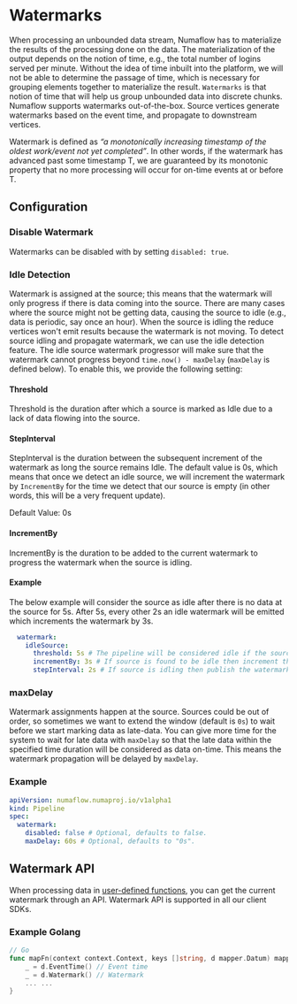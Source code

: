 # Watermarks

When processing an unbounded data stream, Numaflow has to materialize the results of the processing done on the data. 
The materialization of the output depends on the notion of time, e.g., the total number of logins served per minute. 
Without the idea of time inbuilt into the platform, we will not be able to determine the passage of time, which is 
necessary for grouping elements together to materialize the result. `Watermarks` is that notion of time that will help
us group unbounded data into discrete chunks. Numaflow supports watermarks out-of-the-box. 
Source vertices generate watermarks based on the event time, and propagate to downstream vertices.

Watermark is defined as _“a monotonically increasing timestamp of the oldest work/event not yet completed”_. In other words, 
if the watermark has advanced past some timestamp T, we are guaranteed by its monotonic property that no more processing 
will occur for on-time events at or before T.

## Configuration 
### Disable Watermark
Watermarks can be disabled with by setting `disabled: true`. 

### Idle Detection

Watermark is assigned at the source; this means that the watermark will only progress if there is data coming into the source.
There are many cases where the source might not be getting data, causing the source to idle (e.g., data is periodic, say once
an hour). When the source is idling the reduce vertices won't emit results because the watermark is not moving. To detect source
idling and propagate watermark, we can use the idle detection feature. The idle source watermark progressor will make sure that
the watermark cannot progress beyond `time.now() - maxDelay` (`maxDelay` is defined below). 
To enable this, we provide the following setting:

#### Threshold

Threshold is the duration after which a source is marked as Idle due to a lack of data flowing into the source.

#### StepInterval
StepInterval is the duration between the subsequent increment of the watermark as long the source remains Idle.
 The default value is 0s, which means that once we detect an idle source, we will increment the watermark by
`IncrementBy` for the time we detect that our source is empty (in other words, this will be a very frequent update).

Default Value: 0s
    
#### IncrementBy

IncrementBy is the duration to be added to the current watermark to progress the watermark when the source is idling.

#### Example

The below example will consider the source as idle after there is no data at the source for 5s. After 5s, every other 2s
an idle watermark will be emitted which increments the watermark by 3s.

``` yaml
  watermark:
    idleSource:
      threshold: 5s # The pipeline will be considered idle if the source has not emitted any data for given threshold value.
      incrementBy: 3s # If source is found to be idle then increment the watermark by given incrementBy value.
      stepInterval: 2s # If source is idling then publish the watermark only when step interval has passed.
```

### maxDelay
Watermark assignments happen at the source. Sources could be out of order, so sometimes we want to extend the
window (default is `0s`) to wait before we start marking data as late-data.
You can give more time for the system to wait for late data with `maxDelay` so that the late data within the specified
time duration will be considered as data on-time. This means the watermark propagation will be delayed by `maxDelay`.

### Example 
```yaml
apiVersion: numaflow.numaproj.io/v1alpha1
kind: Pipeline
spec:
  watermark:
    disabled: false # Optional, defaults to false.
    maxDelay: 60s # Optional, defaults to "0s".
```

## Watermark API

When processing data in [user-defined functions](../user-guide/user-defined-functions/user-defined-functions.md), you can get the current watermark through
an API. Watermark API is supported in all our client SDKs.

### Example Golang

```go
// Go
func mapFn(context context.Context, keys []string, d mapper.Datum) mapper.Messages {
    _ = d.EventTime() // Event time
    _ = d.Watermark() // Watermark
    ... ...
}
```

